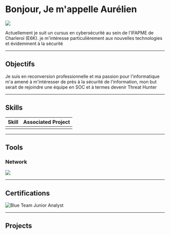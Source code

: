 # Bonjour, Je m'appelle Aurélien

<a href="https://www.linkedin.com/in/aurelien-pardons/"><img src="https://img.shields.io/badge/-LinkedIn-0072b1?&style=for-the-badge&logo=linkedin&logoColor=white" /></a>

Actuellement je suit un cursus en cybersécurité au sein de l'IFAPME de Charleroi (E6K). je m'intéresse particulièrement aux nouvelles technologies et évidemment à la sécurité

---
## Objectifs

Je suis en reconversion professionnelle et ma passion pour l'informatique m'a amené à m'intéresser de près à la sécurité de l'information, mon but serait de rejoindre une équipe en SOC et à termes devenir Threat Hunter

---
## Skills

| Skill | Associated Project                |
| ----- | --------------------------------- |
|       | <a href="https://google.com"></a> |

---
## Tools

### Network

<div>
<img src="https://img.shields.io/badge/-Wireshark-0072b1?&style=for-the-badge&logo=wireshark&logoColor=white" />
</div>

---
## Certifications

<img src="https://img.shields.io/badge/BTJA-0072b1?style=for-the-badge&logoColor=white"  title= "Blue Team Junior Analyst" />

---
## Projects


